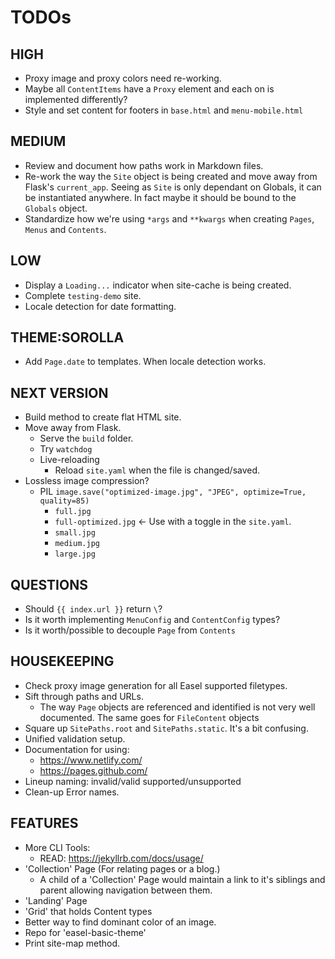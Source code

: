# TODOs

## HIGH

- Proxy image and proxy colors need re-working.
- Maybe all `ContentItems` have a `Proxy` element and each on is implemented differently?
- Style and set content for footers in `base.html` and `menu-mobile.html`

## MEDIUM

- Review and document how paths work in Markdown files.
- Re-work the way the `Site` object is being created and move away from Flask's `current_app`. Seeing as `Site` is only dependant on Globals, it can be instantiated anywhere. In fact maybe it should be bound to the `Globals` object.
- Standardize how we're using `*args` and `**kwargs` when creating `Pages`, `Menus` and `Contents`.

## LOW

- Display a `Loading...` indicator when site-cache is being created.
- Complete `testing-demo` site.
- Locale detection for date formatting.

## THEME:SOROLLA

- Add `Page.date` to templates. When locale detection works.

## NEXT VERSION

- Build method to create flat HTML site.
- Move away from Flask.
  - Serve the `build` folder.
  - Try `watchdog`
  - Live-reloading
    - Reload `site.yaml` when the file is changed/saved.
- Lossless image compression?
  - PIL `image.save("optimized-image.jpg", "JPEG", optimize=True, quality=85)`
    - `full.jpg`
    - `full-optimized.jpg` <- Use with a toggle in the `site.yaml`.
    - `small.jpg`
    - `medium.jpg`
    - `large.jpg`

## QUESTIONS

- Should `{{ index.url }}` return `\`?
- Is it worth implementing `MenuConfig` and `ContentConfig` types?
- Is it worth/possible to decouple `Page` from `Contents`

## HOUSEKEEPING

- Check proxy image generation for all Easel supported filetypes.
- Sift through paths and URLs.
  - The way `Page` objects are referenced and identified is not very well documented. The same goes for `FileContent` objects
- Square up `SitePaths.root` and `SitePaths.static`. It's a bit confusing.
- Unified validation setup.
- Documentation for using:
  - <https://www.netlify.com/>
  - <https://pages.github.com/>
- Lineup naming: invalid/valid supported/unsupported
- Clean-up Error names.

## FEATURES

- More CLI Tools:
  - READ: <https://jekyllrb.com/docs/usage/>
- 'Collection' Page (For relating pages or a blog.)
  - A child of a 'Collection' Page would maintain a link to it's siblings and parent allowing navigation between them.
- 'Landing' Page
- 'Grid' that holds Content types
- Better way to find dominant color of an image.
- Repo for 'easel-basic-theme'
- Print site-map method.
